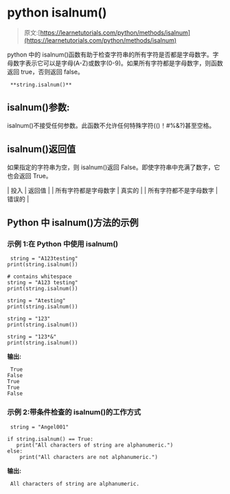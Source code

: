 # python isalnum()

> 原文:[https://learnetutorials.com/python/methods/isalnum](https://learnetutorials.com/python/methods/isalnum)

python 中的 isalnum()函数有助于检查字符串的所有字符是否都是字母数字。字母数字表示它可以是字母(A-Z)或数字(0-9)。如果所有字符都是字母数字，则函数返回 true，否则返回 false。

```
 **string.isalnum()** 

```

## isalnum()参数:

isalnum()不接受任何参数。此函数不允许任何特殊字符(()！#%&?)甚至空格。

## isalnum()返回值

如果指定的字符串为空，则 isalnum()返回 False。即使字符串中充满了数字，它也会返回 True。

| 投入 | 返回值 |
| 所有字符都是字母数字 | 真实的 |
| 所有字符都不是字母数字 | 错误的 |

## Python 中 isalnum()方法的示例

### 示例 1:在 Python 中使用 isalnum()

```
 string = "A123testing"
print(string.isalnum())

# contains whitespace
string = "A123 testing"
print(string.isalnum())

string = "Atesting"
print(string.isalnum())

string = "123"
print(string.isalnum())

string = "123*&"
print(string.isalnum()) 

```

**输出:**

```
 True
False
True
True
False 
```

### 示例 2:带条件检查的 isalnum()的工作方式

```
 string = "Angel001"

if string.isalnum() == True:
   print("All characters of string are alphanumeric.")
else:
    print("All characters are not alphanumeric.") 

```

**输出:**

```
 All characters of string are alphanumeric. 
```